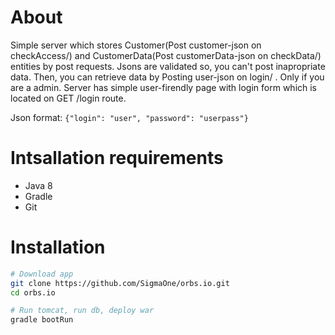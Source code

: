 # About
Simple server which stores Customer(Post customer-json on checkAccess/) and CustomerData(Post customerData-json on checkData/) entities by 
post requests. Jsons are validated so, you can't post inapropriate data. 
Then, you can retrieve data by Posting user-json on login/ . Only if you are a admin.
Server has simple user-firendly page with login form which is located on GET /login route.

Json format:
```{"login": "user", "password": "userpass"}```

# Intsallation requirements
* Java 8
* Gradle
* Git

# Installation
```bash
# Download app
git clone https://github.com/SigmaOne/orbs.io.git
cd orbs.io

# Run tomcat, run db, deploy war
gradle bootRun 
```
